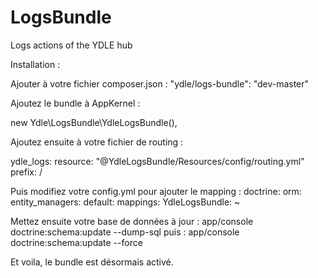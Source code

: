 LogsBundle
==========

Logs actions of the YDLE hub


Installation :

Ajouter à votre fichier composer.json : "ydle/logs-bundle": "dev-master"

Ajoutez le bundle à AppKernel :

new Ydle\LogsBundle\YdleLogsBundle(),

Ajoutez ensuite à votre fichier de routing :

ydle_logs:
    resource: "@YdleLogsBundle/Resources/config/routing.yml"
    prefix:   /
    
Puis modifiez votre config.yml pour ajouter le mapping :
doctrine:
    orm:
        entity_managers:
            default:
                mappings:
                    YdleLogsBundle: ~

Mettez ensuite votre base de données à jour :
app/console doctrine:schema:update --dump-sql
puis :
app/console doctrine:schema:update --force

Et voila, le bundle est désormais activé.